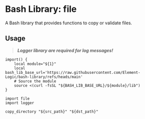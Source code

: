 # Bash Library: file

A Bash library that provides functions to copy or validate files.

## Usage

> ***Logger library are required for log messages!***

```
import() {
    local module="${1}"
    local bash_lib_base_url='https://raw.githubusercontent.com/Element-Logic/bash-library/refs/heads/main'
    # Source the module
    source <(curl -fsSL "${BASH_LIB_BASE_URL}/${module}/lib")
}

import file
import logger

copy_directory "${src_path}" "${dst_path}"
```
